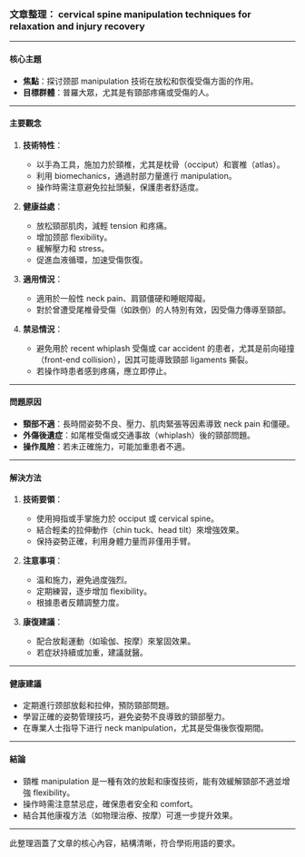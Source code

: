 ### 文章整理： cervical spine manipulation techniques for relaxation and injury recovery

---

#### **核心主題**
- **焦點**：探讨颈部 manipulation 技術在放松和恢復受傷方面的作用。
- **目標群體**：普羅大眾，尤其是有頸部疼痛或受傷的人。

---

#### **主要觀念**
1. **技術特性**：
   - 以手為工具，施加力於頸椎，尤其是枕骨（occiput）和寰椎（atlas）。
   - 利用 biomechanics，通過肘部力量進行 manipulation。
   - 操作時需注意避免拉扯頭髮，保護患者舒适度。

2. **健康益處**：
   - 放松頸部肌肉，減輕 tension 和疼痛。
   - 增加颈部 flexibility。
   - 緩解壓力和 stress。
   - 促進血液循環，加速受傷恢復。

3. **適用情況**：
   - 適用於一般性 neck pain、肩頸僵硬和睡眠障礙。
   - 對於曾遭受尾椎骨受傷（如跌倒）的人特別有效，因受傷力傳導至頸部。

4. **禁忌情況**：
   - 避免用於 recent whiplash 受傷或 car accident 的患者，尤其是前向碰撞（front-end collision），因其可能導致頸部 ligaments 撕裂。
   - 若操作時患者感到疼痛，應立即停止。

---

#### **問題原因**
- **頸部不適**：長時間姿勢不良、壓力、肌肉緊張等因素導致 neck pain 和僵硬。
- **外傷後遺症**：如尾椎受傷或交通事故（whiplash）後的頸部問題。
- **操作風險**：若未正確施力，可能加重患者不適。

---

#### **解決方法**
1. **技術要領**：
   - 使用拇指或手掌施力於 occiput 或 cervical spine。
   - 結合輕柔的拉伸動作（chin tuck、head tilt）來增強效果。
   - 保持姿勢正確，利用身體力量而非僅用手臂。

2. **注意事項**：
   - 温和施力，避免過度強烈。
   - 定期練習，逐步增加 flexibility。
   - 根據患者反饋調整力度。

3. **康復建議**：
   - 配合放鬆運動（如瑜伽、按摩）來鞏固效果。
   - 若症狀持續或加重，建議就醫。

---

#### **健康建議**
- 定期進行颈部放鬆和拉伸，預防頸部問題。
- 學習正確的姿勢管理技巧，避免姿勢不良導致的頸部壓力。
- 在專業人士指导下进行 neck manipulation，尤其是受傷後恢復期間。

---

#### **結論**
- 頸椎 manipulation 是一種有效的放鬆和康復技術，能有效緩解頸部不適並增強 flexibility。
- 操作時需注意禁忌症，確保患者安全和 comfort。
- 結合其他康複方法（如物理治療、按摩）可進一步提升效果。

--- 

此整理涵蓋了文章的核心內容，結構清晰，符合學術用語的要求。